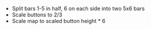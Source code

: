 
-   Split bars 1-5 in half, 6 on each side into two 5x6 bars
-   Scale buttons to 2/3
-   Scale map to scaled button height * 6
